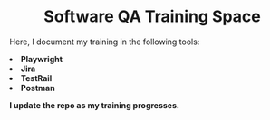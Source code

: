<h1 align="center"> Software QA Training Space </h1>

<p>Here, I document my training in the following tools:</p>

<p>
  <li><b>Playwright<b></li>
  <li>Jira</li>
  <li>TestRail</li>
  <li>Postman</li>
</p>

<p>I update the repo as my training progresses.</p>

